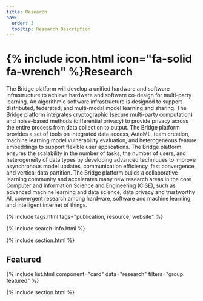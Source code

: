 ```yaml
---
title: Research
nav:
  order: 3
  tooltip: Research Description
---
```


# {% include icon.html icon="fa-solid fa-wrench" %}Research

The Bridge platform will develop a unified hardware and software infrastructure to achieve hardware and software co-design for multi-party learning. An algorithmic software infrastructure is designed to support distributed, federated, and multi-modal model learning and sharing. The Bridge platform integrates cryptographic (secure multi-party computation) and noise-based methods (differential privacy) to provide privacy across the entire process from data collection to output. The Bridge platform provides a set of tools on integrated data access, AutoML, team creation, machine learning model vulnerability evaluation, and heterogeneous feature embeddings to support flexible user applications. The Bridge platform ensures the scalability in the number of tasks, the number of users, and heterogeneity of data types by developing advanced techniques to improve asynchronous model updates, communication efficiency, fast convergence, and vertical data partition. The Bridge platform builds a collaborative learning community and accelerates many new research areas in the core Computer and Information Science and Engineering (CISE), such as advanced machine learning and data science, data privacy and trustworthy AI, convergent research among hardware, software and machine learning, and intelligent internet of things.

{% include tags.html tags="publication, resource, website" %}

{% include search-info.html %}

{% include section.html %}

## Featured

{% include list.html component="card" data="research" filters="group: featured" %}

{% include section.html %}

<!-- ## More

{% include list.html component="card" data="research" filters="group: " style="small" %} -->
